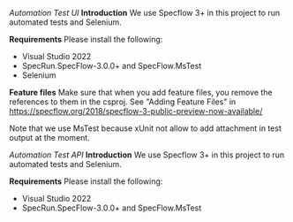 *Automation Test UI*
**Introduction**
We use Specflow 3+ in this project to run automated tests and Selenium.

**Requirements**
Please install the following:

- Visual Studio 2022
- SpecRun.SpecFlow-3.0.0+ and SpecFlow.MsTest
- Selenium

**Feature files**
Make sure that when you add feature files, you remove the references to them in the csproj. See "Adding Feature Files" in https://specflow.org/2018/specflow-3-public-preview-now-available/ 

Note that we use MsTest because xUnit not allow to add attachment in test output at the moment.


*Automation Test API*
**Introduction**
We use Specflow 3+ in this project to run automated tests and Selenium.

**Requirements**
Please install the following:

- Visual Studio 2022
- SpecRun.SpecFlow-3.0.0+ and SpecFlow.MsTest
